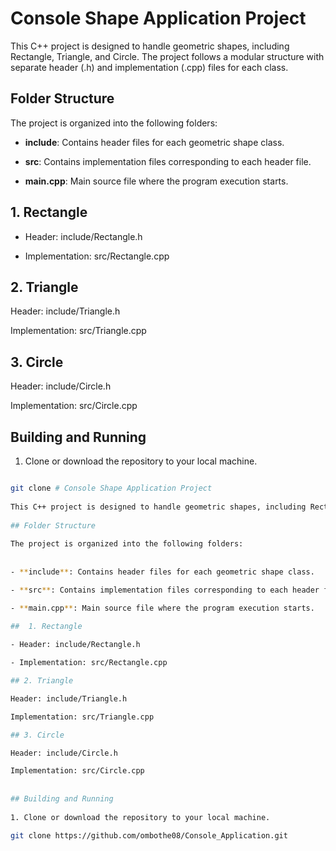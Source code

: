 # Console Shape Application Project
 
This C++ project is designed to handle geometric shapes, including Rectangle, Triangle, and Circle. The project follows a modular structure with separate header (.h) and implementation (.cpp) files for each class.
 
## Folder Structure
 
The project is organized into the following folders:
 
 
- **include**: Contains header files for each geometric shape class.

- **src**: Contains implementation files corresponding to each header file.

- **main.cpp**: Main source file where the program execution starts.
 
##  1. Rectangle

- Header: include/Rectangle.h

- Implementation: src/Rectangle.cpp

## 2. Triangle

Header: include/Triangle.h

Implementation: src/Triangle.cpp

## 3. Circle

Header: include/Circle.h

Implementation: src/Circle.cpp
 
 
## Building and Running
 
1. Clone or download the repository to your local machine.
 
```bash

git clone # Console Shape Application Project
 
This C++ project is designed to handle geometric shapes, including Rectangle, Triangle, and Circle. The project follows a modular structure with separate header (.h) and implementation (.cpp) files for each class.
 
## Folder Structure
 
The project is organized into the following folders:
 
 
- **include**: Contains header files for each geometric shape class.

- **src**: Contains implementation files corresponding to each header file.

- **main.cpp**: Main source file where the program execution starts.
 
##  1. Rectangle

- Header: include/Rectangle.h

- Implementation: src/Rectangle.cpp

## 2. Triangle

Header: include/Triangle.h

Implementation: src/Triangle.cpp

## 3. Circle

Header: include/Circle.h

Implementation: src/Circle.cpp
 
 
## Building and Running
 
1. Clone or download the repository to your local machine.

git clone https://github.com/ombothe08/Console_Application.git


